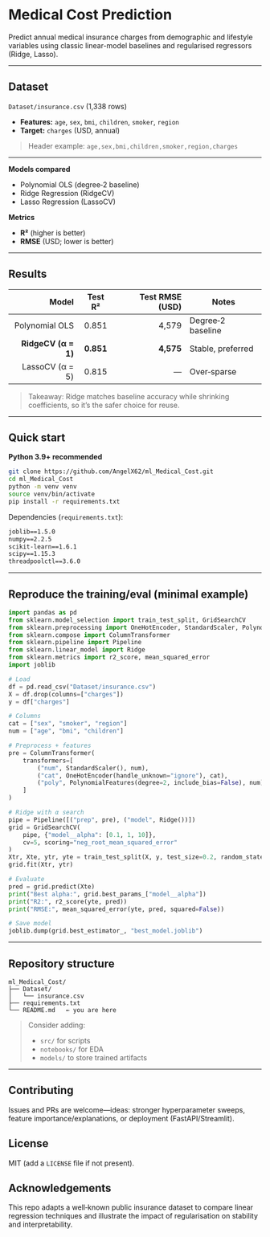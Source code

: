 # Medical Cost Prediction

Predict annual medical insurance charges from demographic and lifestyle variables using classic linear-model baselines and regularised regressors (Ridge, Lasso).

---

## Dataset

`Dataset/insurance.csv` (1,338 rows)

* **Features:** `age`, `sex`, `bmi`, `children`, `smoker`, `region`
* **Target:** `charges` (USD, annual)

> Header example:
> `age,sex,bmi,children,smoker,region,charges`

---

**Models compared**

* Polynomial OLS (degree‑2 baseline)
* Ridge Regression (RidgeCV)
* Lasso Regression (LassoCV)

**Metrics**

* **R²** (higher is better)
* **RMSE** (USD; lower is better)

---

## Results

|               Model |  Test R²  | Test RMSE (USD) | Notes             |
| ------------------: | :-------: | --------------: | ----------------- |
|      Polynomial OLS |   0.851   |           4,579 | Degree‑2 baseline |
| **RidgeCV (α = 1)** | **0.851** |       **4,575** | Stable, preferred |
|     LassoCV (α = 5) |   0.815   |               — | Over‑sparse       |

> Takeaway: Ridge matches baseline accuracy while shrinking coefficients, so it’s the safer choice for reuse.

---

## Quick start

**Python 3.9+ recommended**

```bash
git clone https://github.com/AngelX62/ml_Medical_Cost.git
cd ml_Medical_Cost
python -m venv venv
source venv/bin/activate
pip install -r requirements.txt
```

Dependencies (`requirements.txt`):

```txt
joblib==1.5.0
numpy==2.2.5
scikit-learn==1.6.1
scipy==1.15.3
threadpoolctl==3.6.0
```

---

## Reproduce the training/eval (minimal example)

```python
import pandas as pd
from sklearn.model_selection import train_test_split, GridSearchCV
from sklearn.preprocessing import OneHotEncoder, StandardScaler, PolynomialFeatures
from sklearn.compose import ColumnTransformer
from sklearn.pipeline import Pipeline
from sklearn.linear_model import Ridge
from sklearn.metrics import r2_score, mean_squared_error
import joblib

# Load
df = pd.read_csv("Dataset/insurance.csv")
X = df.drop(columns=["charges"])
y = df["charges"]

# Columns
cat = ["sex", "smoker", "region"]
num = ["age", "bmi", "children"]

# Preprocess + features
pre = ColumnTransformer(
    transformers=[
        ("num", StandardScaler(), num),
        ("cat", OneHotEncoder(handle_unknown="ignore"), cat),
        ("poly", PolynomialFeatures(degree=2, include_bias=False), num),
    ]
)

# Ridge with α search
pipe = Pipeline([("prep", pre), ("model", Ridge())])
grid = GridSearchCV(
    pipe, {"model__alpha": [0.1, 1, 10]},
    cv=5, scoring="neg_root_mean_squared_error"
)
Xtr, Xte, ytr, yte = train_test_split(X, y, test_size=0.2, random_state=42)
grid.fit(Xtr, ytr)

# Evaluate
pred = grid.predict(Xte)
print("Best alpha:", grid.best_params_["model__alpha"])
print("R2:", r2_score(yte, pred))
print("RMSE:", mean_squared_error(yte, pred, squared=False))

# Save model
joblib.dump(grid.best_estimator_, "best_model.joblib")
```

---

## Repository structure

```
ml_Medical_Cost/
├── Dataset/
│   └── insurance.csv
├── requirements.txt
└── README.md   ← you are here
```

> Consider adding:
>
> * `src/` for scripts
> * `notebooks/` for EDA
> * `models/` to store trained artifacts

---

## Contributing

Issues and PRs are welcome—ideas: stronger hyperparameter sweeps, feature importance/explanations, or deployment (FastAPI/Streamlit).

## License

MIT (add a `LICENSE` file if not present).

## Acknowledgements

This repo adapts a well‑known public insurance dataset to compare linear regression techniques and illustrate the impact of regularisation on stability and interpretability.

